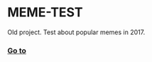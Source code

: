 # MEME-TEST
Old project. Test about popular memes in 2017. 

### [Go to](https://egorrya.github.io/quiz/)
